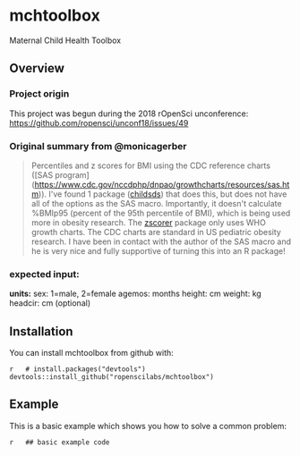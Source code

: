 
<!-- README.md is generated from README.Rmd. Please edit that file -->
mchtoolbox
==========

Maternal Child Health Toolbox

Overview
--------

### Project origin

This project was begun during the 2018 rOpenSci unconference: <https://github.com/ropensci/unconf18/issues/49>

### Original summary from @monicagerber

> Percentiles and z scores for BMI using the CDC reference charts (\[SAS program\] (<https://www.cdc.gov/nccdphp/dnpao/growthcharts/resources/sas.htm>)). I've found 1 package ([childsds](https://cran.r-project.org/web/packages/childsds/index.html)) that does this, but does not have all of the options as the SAS macro. Importantly, it doesn't calculate %BMIp95 (percent of the 95th percentile of BMI), which is being used more in obesity research. The [zscorer](https://nutriverse.validmeasures.org/zscorer/index.html) package only uses WHO growth charts. The CDC charts are standard in US pediatric obesity research. I have been in contact with the author of the SAS macro and he is very nice and fully supportive of turning this into an R package!

### expected input:

**units:**
sex: 1=male, 2=female
agemos: months
height: cm
weight: kg
headcir: cm (optional)

Installation
------------

You can install mchtoolbox from github with:

`r   # install.packages("devtools")   devtools::install_github("ropenscilabs/mchtoolbox")`

Example
-------

This is a basic example which shows you how to solve a common problem:

`r   ## basic example code`
